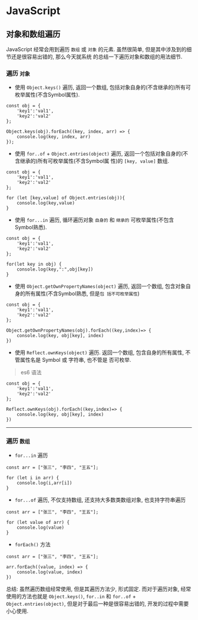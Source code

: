 # JavaScript

## 对象和数组遍历

JavaScript 经常会用到遍历 `数组` 或 `对象` 的元素. 虽然很简单, 但是其中涉及到的细节还是很容易出错的, 那么今天就系统
的总结一下遍历对象和数组的用法细节.

### 遍历 `对象` 

- 使用 `Object.keys()` 遍历, 返回一个数组, 包括对象自身的(不含继承的)所有可枚举属性(不含Symbol属性).

```
const obj = {
    'key1':'val1',
    'key2':'val2'
};

Object.keys(obj).forEach((key, index, arr) => {
    console.log(key, index, arr)
});
```

- 使用 `for..of` + `Object.entries(object)` 遍历, 返回一个包括对象自身的(不含继承的)所有可枚举属性(不含Symbol属
性)的 `[key, value]` 数组.

```
const obj = {
    'key1':'val1',
    'key2':'val2'
};

for (let [key,value] of Object.entries(obj)){
    console.log(key,value)
}
```

- 使用 `for...in` 遍历, 循环遍历对象 `自身的` 和 `继承的` 可枚举属性(不包含Symbol熟悉).

```
const obj = {
    'key1':'val1',
    'key2':'val2'
};

for(let key in obj) {
    console.log(key,":",obj[key])
}
```

- 使用 `Object.getOwnPropertyNames(object)` 遍历, 返回一个数组, 包含对象自身的所有属性(不含Symbol熟悉, 但是`包
括不可枚举属性`)

```
const obj = {
    'key1':'val1',
    'key2':'val2'
};

Object.getOwnPropertyNames(obj).forEach((key,index)=> {
    console.log(key, obj[key], index)
})
```

- 使用 `Reflect.ownKeys(object)` 遍历. 返回一个数组, 包含自身的所有属性, 不管属性名是 Symbol 或 字符串, 也不管是
否可枚举.

> es6 语法

```
const obj = {
    'key1':'val1',
    'key2':'val2'
};

Reflect.ownKeys(obj).forEach((key,index)=> {
    console.log(key, obj[key], index)
})
```

--- 

### 遍历 `数组`

- `for...in` 遍历

```
const arr = ["张三", "李四", "王五"];

for (let i in arr) {
    console.log(i,arr[i])
}
```

- `for...of` 遍历, 不仅支持数组, 还支持大多数类数组对象, 也支持字符串遍历

```
const arr = ["张三", "李四", "王五"];

for (let value of arr) {
    console.log(value)
}
```

- `forEach()` 方法

```
const arr = ["张三", "李四", "王五"];

arr.forEach((value, index) => {
    console.log(value, index)
})
```

总结: 虽然遍历数组经常使用, 但是其遍历方法少, 形式固定. 而对于遍历对象, 经常使用的方法也就是 `Object.keys()`, `for..in`
和 `for..of` + `Object.entries(object)`, 但是对于最后一种是很容易出错的, 开发的过程中需要小心使用.
